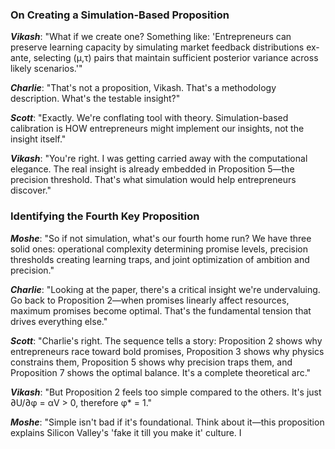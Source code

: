 ### On Creating a Simulation-Based Proposition  
  
***Vikash***: "What if we create one? Something like: 'Entrepreneurs can preserve learning capacity by simulating market feedback distributions ex-ante, selecting (μ,τ) pairs that maintain sufficient posterior variance across likely scenarios.'"  
  
***Charlie***: "That's not a proposition, Vikash. That's a methodology description. What's the testable insight?"  
  
***Scott***: "Exactly. We're conflating tool with theory. Simulation-based calibration is HOW entrepreneurs might implement our insights, not the insight itself."  
  
***Vikash***: "You're right. I was getting carried away with the computational elegance. The real insight is already embedded in Proposition 5—the precision threshold. That's what simulation would help entrepreneurs discover."  
  
### Identifying the Fourth Key Proposition  
  
***Moshe***: "So if not simulation, what's our fourth home run? We have three solid ones: operational complexity determining promise levels, precision thresholds creating learning traps, and joint optimization of ambition and precision."  
  
***Charlie***: "Looking at the paper, there's a critical insight we're undervaluing. Go back to Proposition 2—when promises linearly affect resources, maximum promises become optimal. That's the fundamental tension that drives everything else."  
  
***Scott***: "Charlie's right. The sequence tells a story: Proposition 2 shows why entrepreneurs race toward bold promises, Proposition 3 shows why physics constrains them, Proposition 5 shows why precision traps them, and Proposition 7 shows the optimal balance. It's a complete theoretical arc."  
  
***Vikash***: "But Proposition 2 feels too simple compared to the others. It's just ∂U/∂φ = αV > 0, therefore φ* = 1."  
  
***Moshe***: "Simple isn't bad if it's foundational. Think about it—this proposition explains Silicon Valley's 'fake it till you make it' culture. I